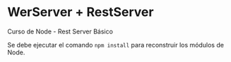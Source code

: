 # WerServer + RestServer

Curso de Node - Rest Server Básico

Se debe ejecutar el comando ```npm install``` para reconstruir los módulos de Node.
